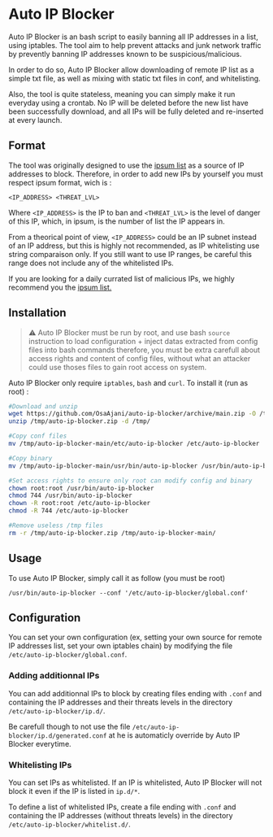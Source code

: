 # Auto IP Blocker
Auto IP Blocker is an bash script to easily banning all IP addresses in a list, using iptables. The tool aim to help prevent attacks and junk network traffic by prevently banning IP addresses known to be suspicious/malicious.

In order to do so, Auto IP Blocker allow downloading of remote IP list as a simple txt file, as well as mixing with static txt files in conf, and whitelisting.

Also, the tool is quite stateless, meaning you can simply make it run everyday using a crontab. No IP will be deleted before the new list have been successfully download, and all IPs will be fully deleted and re-inserted at every launch.

## Format
The tool was originally designed to use the [ipsum list](https://github.com/stamparm/ipsum) as a source of IP addresses to block. Therefore, in order to add new IPs by yourself you must respect ipsum format, wich is :
```
<IP_ADDRESS> <THREAT_LVL>
```

Where `<IP_ADDRESS>` is the IP to ban and `<THREAT_LVL>` is the level of danger of this IP, which, in ipsum, is the number of list the IP appears in.

From a theorical point of view, `<IP_ADDRESS>` could be an IP subnet instead of an IP address, but this is highly not recommended, as IP whitelisting use string comparaison only. If you still want to use IP ranges, be careful this range does not include any of the whitelisted IPs.

If you are looking for a daily currated list of malicious IPs, we highly recommend you the [ipsum list.](https://github.com/stamparm/ipsum)


## Installation
> :warning: Auto IP Blocker must be run by root, and use bash `source` instruction to load configuration + inject datas extracted from config files into bash commands
therefore, you must be extra carefull about access rights and content of config files, without what an attacker could use thoses files to gain root access on system.

Auto IP Blocker only require `iptables`, `bash` and `curl`. To install it (run as root) :
```bash
#Download and unzip
wget https://github.com/OsaAjani/auto-ip-blocker/archive/main.zip -O /tmp/auto-ip-blocker.zip
unzip /tmp/auto-ip-blocker.zip -d /tmp/

#Copy conf files
mv /tmp/auto-ip-blocker-main/etc/auto-ip-blocker /etc/auto-ip-blocker

#Copy binary
mv /tmp/auto-ip-blocker-main/usr/bin/auto-ip-blocker /usr/bin/auto-ip-blocker

#Set access rights to ensure only root can modify config and binary
chown root:root /usr/bin/auto-ip-blocker
chmod 744 /usr/bin/auto-ip-blocker
chown -R root:root /etc/auto-ip-blocker
chmod -R 744 /etc/auto-ip-blocker

#Remove useless /tmp files
rm -r /tmp/auto-ip-blocker.zip /tmp/auto-ip-blocker-main/
```

## Usage
To use Auto IP Blocker, simply call it as follow (you must be root)
```
/usr/bin/auto-ip-blocker --conf '/etc/auto-ip-blocker/global.conf'
```

## Configuration
You can set your own configuration (ex, setting your own source for remote IP addresses list, set your own iptables chain) by modifying the file `/etc/auto-ip-blocker/global.conf`.

### Adding additionnal IPs
You can add additionnal IPs to block by creating files ending with `.conf` and containing the IP addresses and their threats levels in the directory `/etc/auto-ip-blocker/ip.d/`.

Be carefull though to not use the file `/etc/auto-ip-blocker/ip.d/generated.conf` at he is automaticly override by Auto IP Blocker everytime.

### Whitelisting IPs
You can set IPs as whitelisted. If an IP is whitelisted, Auto IP Blocker will not block it even if the IP is listed in `ip.d/*`.

To define a list of whitelisted IPs, create a file ending with `.conf` and containing the IP addresses (without threats levels) in the directory `/etc/auto-ip-blocker/whitelist.d/`.
